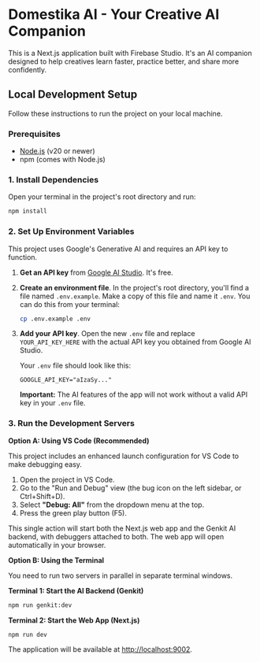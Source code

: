 # Domestika AI - Your Creative AI Companion

This is a Next.js application built with Firebase Studio. It's an AI companion designed to help creatives learn faster, practice better, and share more confidently.

## Local Development Setup

Follow these instructions to run the project on your local machine.

### Prerequisites

- [Node.js](https://nodejs.org/) (v20 or newer)
- npm (comes with Node.js)

### 1. Install Dependencies

Open your terminal in the project's root directory and run:

```bash
npm install
```

### 2. Set Up Environment Variables

This project uses Google's Generative AI and requires an API key to function.

1.  **Get an API key** from [Google AI Studio](https://aistudio.google.com/app/apikey). It's free.

2.  **Create an environment file**. In the project's root directory, you'll find a file named `.env.example`. Make a copy of this file and name it `.env`. You can do this from your terminal:
    ```bash
    cp .env.example .env
    ```

3.  **Add your API key**. Open the new `.env` file and replace `YOUR_API_KEY_HERE` with the actual API key you obtained from Google AI Studio.

    Your `.env` file should look like this:
    ```
    GOOGLE_API_KEY="aIzaSy..."
    ```
    
    **Important:** The AI features of the app will not work without a valid API key in your `.env` file.

### 3. Run the Development Servers

**Option A: Using VS Code (Recommended)**

This project includes an enhanced launch configuration for VS Code to make debugging easy.

1.  Open the project in VS Code.
2.  Go to the "Run and Debug" view (the bug icon on the left sidebar, or Ctrl+Shift+D).
3.  Select **"Debug: All"** from the dropdown menu at the top.
4.  Press the green play button (F5).

This single action will start both the Next.js web app and the Genkit AI backend, with debuggers attached to both. The web app will open automatically in your browser.


**Option B: Using the Terminal**

You need to run two servers in parallel in separate terminal windows.

**Terminal 1: Start the AI Backend (Genkit)**
```bash
npm run genkit:dev
```

**Terminal 2: Start the Web App (Next.js)**
```bash
npm run dev
```

The application will be available at [http://localhost:9002](http://localhost:9002).
